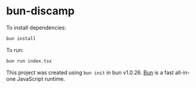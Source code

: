 # bun-discamp

To install dependencies:

```bash
bun install
```

To run:

```bash
bun run index.tsx
```

This project was created using `bun init` in bun v1.0.26. [Bun](https://bun.sh) is a fast all-in-one JavaScript runtime.

